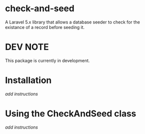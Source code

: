 # check-and-seed

A Laravel 5.x library that allows a database seeder to check for the existance of a record before seeding it.

# DEV NOTE

This package is currently in development.

# Installation

_add instructions_

# Using the CheckAndSeed class

_add instructions_
